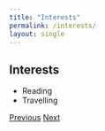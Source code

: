 ```yaml
---
title: "Interests"
permalink: /interests/
layout: single
---
```


## Interests

- Reading
- Travelling

<div class="navigation-buttons">
  <a href="{{ site.baseurl }}/education/" class="btn btn-primary">Previous</a>
  <a href="{{ site.baseurl }}/contact/" class="btn btn-primary">Next</a>
</div>


